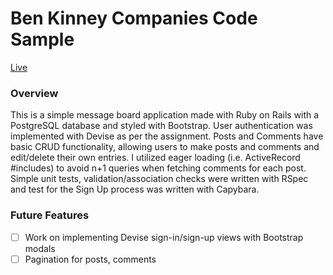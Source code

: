 # Ben Kinney Companies Code Sample

[Live](https://bkcsample.herokuapp.com/)

### Overview

This is a simple message board application made with Ruby on Rails with a PostgreSQL database and styled with Bootstrap.  User authentication was implemented with Devise as per the assignment.  Posts and Comments have basic CRUD functionality, allowing users to make posts and comments and edit/delete their own entries.  I utilized eager loading (i.e. ActiveRecord #includes) to avoid n+1 queries when fetching comments for each post.  Simple unit tests, validation/association checks were written with RSpec and test for the Sign Up process was written with Capybara.  

### Future Features
- [ ] Work on implementing Devise sign-in/sign-up views with Bootstrap modals
- [ ] Pagination for posts, comments
